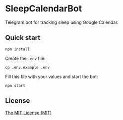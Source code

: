 # SleepCalendarBot

Telegram bot for tracking sleep using Google Calendar.

## Quick start

```shell
npm install
```

Create the `.env` file:

```shell
cp .env.example .env
```

Fill this file with your values and start the bot:

```
npm start
```

## License

[The MIT License (MIT)](https://raw.githubusercontent.com/aristov/sleepcalendarbot/master/LICENSE)
